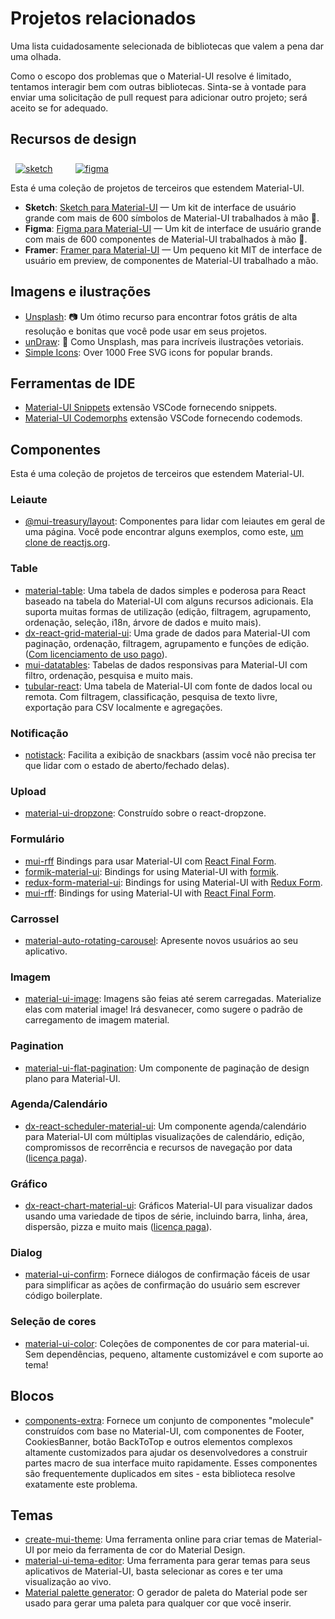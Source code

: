# Projetos relacionados

<p class="description">Uma lista cuidadosamente selecionada de bibliotecas que valem a pena dar uma olhada.</p>

Como o escopo dos problemas que o Material-UI resolve é limitado, tentamos interagir bem com outras bibliotecas. Sinta-se à vontade para enviar uma solicitação de pull request para adicionar outro projeto; será aceito se for adequado.

## Recursos de design

<a href="https://material-ui.com/store/items/sketch-react/?utm_source=docs&utm_medium=referral&utm_campaign=installation-sketch" style="margin-left: 8px; margin-top: 8px; display: inline-block;"><img src="/static/images/download-sketch.svg" alt="sketch" /></a>
<a href="https://material-ui.com/store/items/figma-react/?utm_source=docs&utm_medium=referral&utm_campaign=installation-figma" style="margin-left: 32px; margin-top: 8px; display: inline-block;"><img src="/static/images/download-figma.svg" alt="figma" /></a>

Esta é uma coleção de projetos de terceiros que estendem Material-UI.

- **Sketch**: [Sketch para Material-UI](https://material-ui.com/store/items/sketch-react/?utm_source=docs&utm_medium=referral&utm_campaign=related-projects-sketch) — Um kit de interface de usuário grande com mais de 600 símbolos de Material-UI trabalhados à mão 💎.
- **Figma**: [Figma para Material-UI](https://material-ui.com/store/items/figma-react/?utm_source=docs&utm_medium=referral&utm_campaign=related-projects-sketch) — Um kit de interface de usuário grande com mais de 600 componentes de Material-UI trabalhados à mão 🎨.
- **Framer**: [Framer para Material-UI](https://packages.framer.com/package/material-ui/material-ui) — Um pequeno kit MIT de interface de usuário em preview, de componentes de Material-UI trabalhado a mão.

## Imagens e ilustrações

- [Unsplash](https://unsplash.com): 📷 Um ótimo recurso para encontrar fotos grátis de alta resolução e bonitas que você pode usar em seus projetos.
- [unDraw](https://undraw.co/): 📐 Como Unsplash, mas para incríveis ilustrações vetoriais.
- [Simple Icons](https://simpleicons.org/): Over 1000 Free SVG icons for popular brands.

## Ferramentas de IDE

- [Material-UI Snippets](https://marketplace.visualstudio.com/items?itemName=vscodeshift.material-ui-snippets) extensão VSCode fornecendo snippets.
- [Material-UI Codemorphs](https://marketplace.visualstudio.com/items?itemName=vscodeshift.material-ui-codemorphs) extensão VSCode fornecendo codemods.

## Componentes

Esta é uma coleção de projetos de terceiros que estendem Material-UI.

### Leiaute

- [@mui-treasury/layout](https://mui-treasury.com/layout): Componentes para lidar com leiautes em geral de uma página. Você pode encontrar alguns exemplos, como este, [um clone de reactjs.org](https://mui-treasury.com/layout/clones/reactjs).

### Table

- [material-table](https://github.com/mbrn/material-table): Uma tabela de dados simples e poderosa para React baseado na tabela do Material-UI com alguns recursos adicionais. Ela suporta muitas formas de utilização (edição, filtragem, agrupamento, ordenação, seleção, i18n, árvore de dados e muito mais).
- [dx-react-grid-material-ui](https://devexpress.github.io/devextreme-reactive/react/grid/): Uma grade de dados para Material-UI com paginação, ordenação, filtragem, agrupamento e funções de edição.([Com licenciamento de uso pago](https://js.devexpress.com/licensing/)).
- [mui-datatables](https://github.com/gregnb/mui-datatables): Tabelas de dados responsivas para Material-UI com filtro, ordenação, pesquisa e muito mais.
- [tubular-react](https://github.com/unosquare/tubular-react): Uma tabela de Material-UI com fonte de dados local ou remota. Com filtragem, classificação, pesquisa de texto livre, exportação para CSV localmente e agregações.

### Notificação

- [notistack](https://github.com/iamhosseindhv/notistack): Facilita a exibição de snackbars (assim você não precisa ter que lidar com o estado de aberto/fechado delas).

### Upload

- [material-ui-dropzone](https://github.com/Yuvaleros/material-ui-dropzone): Construído sobre o react-dropzone.

### Formulário

- [mui-rff](https://github.com/lookfirst/mui-rff) Bindings para usar Material-UI com [React Final Form](https://final-form.org/react).
- [formik-material-ui](https://github.com/stackworx/formik-material-ui): Bindings for using Material-UI with [formik](https://jaredpalmer.com/formik).
- [redux-form-material-ui](https://github.com/erikras/redux-form-material-ui): Bindings for using Material-UI with [Redux Form](https://redux-form.com/).
- [mui-rff](https://github.com/lookfirst/mui-rff): Bindings for using Material-UI with [React Final Form](https://final-form.org/react).

### Carrossel

- [material-auto-rotating-carousel](https://mui.wertarbyte.com/#material-auto-rotating-carousel): Apresente novos usuários ao seu aplicativo.

### Imagem

- [material-ui-image](https://mui.wertarbyte.com/#material-ui-image): Imagens são feias até serem carregadas. Materialize elas com material image! Irá desvanecer, como sugere o padrão de carregamento de imagem material.

### Pagination

- [material-ui-flat-pagination](https://github.com/szmslab/material-ui-flat-pagination): Um componente de paginação de design plano para Material-UI.

### Agenda/Calendário

- [dx-react-scheduler-material-ui](https://devexpress.github.io/devextreme-reactive/react/scheduler/): Um componente agenda/calendário para Material-UI com múltiplas visualizações de calendário, edição, compromissos de recorrência e recursos de navegação por data ([licença paga](https://js.devexpress.com/licensing/)).

### Gráfico

- [dx-react-chart-material-ui](https://devexpress.github.io/devextreme-reactive/react/chart/): Gráficos Material-UI para visualizar dados usando uma variedade de tipos de série, incluindo barra, linha, área, dispersão, pizza e muito mais ([licença paga](https://js.devexpress.com/licensing/)).

### Dialog

- [material-ui-confirm](https://github.com/jonatanklosko/material-ui-confirm): Fornece diálogos de confirmação fáceis de usar para simplificar as ações de confirmação do usuário sem escrever código boilerplate.

### Seleção de cores

- [material-ui-color](https://github.com/mikbry/material-ui-color): Coleções de componentes de cor para material-ui. Sem dependências, pequeno, altamente customizável e com suporte ao tema!

## Blocos

- [components-extra](https://github.com/alexandre-lelain/components-extra): Fornece um conjunto de componentes "molecule" construídos com base no Material-UI, com componentes de Footer, CookiesBanner, botão BackToTop e outros elementos complexos altamente customizados para ajudar os desenvolvedores a construir partes macro de sua interface muito rapidamente. Esses componentes são frequentemente duplicados em sites - esta biblioteca resolve exatamente este problema.

## Temas

- [create-mui-theme](https://react-theming.github.io/create-mui-theme/): Uma ferramenta online para criar temas de Material-UI por meio da ferramenta de cor do Material Design.
- [material-ui-tema-editor](https://in-your-saas.github.io/material-ui-theme-editor/): Uma ferramenta para gerar temas para seus aplicativos de Material-UI, basta selecionar as cores e ter uma visualização ao vivo.
- [Material palette generator](https://material.io/inline-tools/color/): O gerador de paleta do Material pode ser usado para gerar uma paleta para qualquer cor que você inserir.
